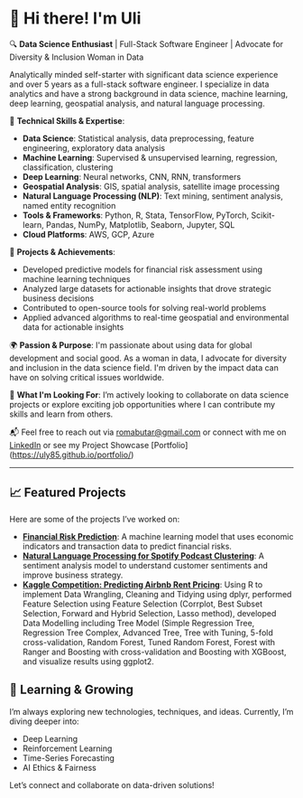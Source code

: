 # 👋 Hi there! I'm Uli

🔍 **Data Science Enthusiast** | Full-Stack Software Engineer | Advocate for Diversity & Inclusion Woman in Data

Analytically minded self-starter with significant data science experience and over 5 years as a full-stack software engineer. I specialize in data analytics and have a strong background in data science, machine learning, deep learning, geospatial analysis, and natural language processing.

🧠 **Technical Skills & Expertise**:
- **Data Science**: Statistical analysis, data preprocessing, feature engineering, exploratory data analysis
- **Machine Learning**: Supervised & unsupervised learning, regression, classification, clustering
- **Deep Learning**: Neural networks, CNN, RNN, transformers
- **Geospatial Analysis**: GIS, spatial analysis, satellite image processing
- **Natural Language Processing (NLP)**: Text mining, sentiment analysis, named entity recognition
- **Tools & Frameworks**: Python, R, Stata, TensorFlow, PyTorch, Scikit-learn, Pandas, NumPy, Matplotlib, Seaborn, Jupyter, SQL
- **Cloud Platforms**: AWS, GCP, Azure

🚀 **Projects & Achievements**:
- Developed predictive models for financial risk assessment using machine learning techniques
- Analyzed large datasets for actionable insights that drove strategic business decisions
- Contributed to open-source tools for solving real-world problems
- Applied advanced algorithms to real-time geospatial and environmental data for actionable insights

🌍 **Passion & Purpose**:
I'm passionate about using data for global development and social good. As a woman in data, I advocate for diversity and inclusion in the data science field. I'm driven by the impact data can have on solving critical issues worldwide.

💬 **What I'm Looking For**:
I’m actively looking to collaborate on data science projects or explore exciting job opportunities where I can contribute my skills and learn from others.

📬 Feel free to reach out via romabutar@gmail.com or connect with me on [LinkedIn](https://www.linkedin.com/in/romauli-butarbutar/) or see my Project Showcase [Portfolio] (https://uly85.github.io/portfolio/)

---

## 📈 Featured Projects

Here are some of the projects I’ve worked on:

- **[Financial Risk Prediction](https://github.com/Uly85/S-P-Global-Market-Intelligence-Capstone-Project)**: A machine learning model that uses economic indicators and transaction data to predict financial risks.
- **[Natural Language Processing for Spotify Podcast Clustering](https://github.com/Uly85/Podcast-Clustering-Engine-at-Spotify)**: A sentiment analysis model to understand customer sentiments and improve business strategy.
- **[Kaggle Competition: Predicting Airbnb Rent Pricing](https://github.com/Uly85/Predicting-Rent-Price-Airbnb)**: Using R to implement Data Wrangling, Cleaning and Tidying using dplyr, performed Feature Selection using Feature Selection (Corrplot, Best Subset Selection, Forward and Hybrid Selection, Lasso method), developed Data Modelling including Tree Model (Simple Regression Tree, Regression Tree Complex, Advanced Tree, Tree with Tuning, 5-fold cross-validation, Random Forest, Tuned Random Forest, Forest with Ranger and Boosting with cross-validation and Boosting with XGBoost, and visualize results using ggplot2.

## 🌱 Learning & Growing

I’m always exploring new technologies, techniques, and ideas. Currently, I’m diving deeper into:
- Deep Learning
- Reinforcement Learning
- Time-Series Forecasting
- AI Ethics & Fairness

Let’s connect and collaborate on data-driven solutions!

